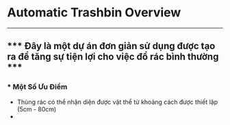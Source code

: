 # Automatic Trashbin Overview
***
## *** Đây là một dự án đơn giản sử dụng được tạo ra để tăng sự tiện lợi cho việc đổ rác bình thường ***
### * Một Số Ưu Điểm
* Thùng rác có thể nhận diện được vật thể từ khoảng cách được thiết lập (5cm - 80cm)
* 
